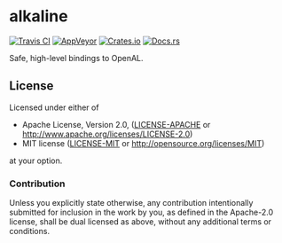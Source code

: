 # alkaline

[![Travis CI](https://travis-ci.com/FaultyRAM/alkaline-rs.svg)][1]
[![AppVeyor](https://ci.appveyor.com/api/projects/status/2mc30l9atk6n7g0u?retina=true&svg=true)][2]
[![Crates.io](https://img.shields.io/crates/v/alkaline.svg)][3]
[![Docs.rs](https://docs.rs/alkaline/badge.svg)][4]

Safe, high-level bindings to OpenAL.

## License

Licensed under either of

* Apache License, Version 2.0,
  ([LICENSE-APACHE](LICENSE-APACHE) or http://www.apache.org/licenses/LICENSE-2.0)
* MIT license ([LICENSE-MIT](LICENSE-MIT) or http://opensource.org/licenses/MIT)

at your option.

### Contribution

Unless you explicitly state otherwise, any contribution intentionally
submitted for inclusion in the work by you, as defined in the Apache-2.0
license, shall be dual licensed as above, without any additional terms or
conditions.

[1]: https://travis-ci.com/FaultyRAM/alkaline-rs
[2]: https://ci.appveyor.com/project/FaultyRAM/alkaline-rs
[3]: https://crates.io/crates/alkaline
[4]: https://docs.rs/alkaline
